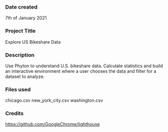 ### Date created
7th of January 2021

### Project Title
Explore US Bikeshare Data

### Description
Use Phyton to understand U.S. bikeshare data. Calculate statistics and build an interactive environment where a user chooses the data and filter for a dataset to analyze.

### Files used
chicago.csv
new_york_city.csv
washington.csv

### Credits
https://github.com/GoogleChrome/lighthouse
